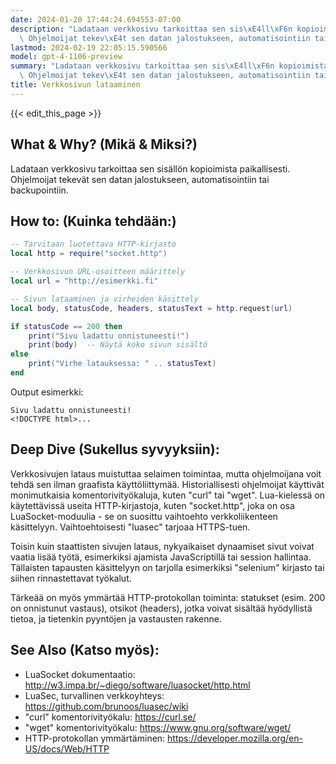 ```yaml
---
date: 2024-01-20 17:44:24.694553-07:00
description: "Ladataan verkkosivu tarkoittaa sen sis\xE4ll\xF6n kopioimista paikallisesti.\
  \ Ohjelmoijat tekev\xE4t sen datan jalostukseen, automatisointiin tai backupointiin."
lastmod: 2024-02-19 22:05:15.590566
model: gpt-4-1106-preview
summary: "Ladataan verkkosivu tarkoittaa sen sis\xE4ll\xF6n kopioimista paikallisesti.\
  \ Ohjelmoijat tekev\xE4t sen datan jalostukseen, automatisointiin tai backupointiin."
title: Verkkosivun lataaminen
---
```


{{< edit_this_page >}}

## What & Why? (Mikä & Miksi?)
Ladataan verkkosivu tarkoittaa sen sisällön kopioimista paikallisesti. Ohjelmoijat tekevät sen datan jalostukseen, automatisointiin tai backupointiin.

## How to: (Kuinka tehdään:)
```Lua
-- Tarvitaan luotettava HTTP-kirjasto
local http = require("socket.http")

-- Verkkosivun URL-osoitteen määrittely
local url = "http://esimerkki.fi"

-- Sivun lataaminen ja virheiden käsittely
local body, statusCode, headers, statusText = http.request(url)

if statusCode == 200 then
    print("Sivu ladattu onnistuneesti!")
    print(body)  -- Näytä koko sivun sisältö
else
    print("Virhe latauksessa: " .. statusText)
end
```

Output esimerkki:
```
Sivu ladattu onnistuneesti!
<!DOCTYPE html>...
```

## Deep Dive (Sukellus syvyyksiin):
Verkkosivujen lataus muistuttaa selaimen toimintaa, mutta ohjelmoijana voit tehdä sen ilman graafista käyttöliittymää. Historiallisesti ohjelmoijat käyttivät monimutkaisia komentorivityökaluja, kuten "curl" tai "wget". Lua-kielessä on käytettävissä useita HTTP-kirjastoja, kuten "socket.http", joka on osa LuaSocket-moduulia - se on suosittu vaihtoehto verkkoliikenteen käsittelyyn. Vaihtoehtoisesti "luasec" tarjoaa HTTPS-tuen.

Toisin kuin staattisten sivujen lataus, nykyaikaiset dynaamiset sivut voivat vaatia lisää työtä, esimerkiksi ajamista JavaScriptillä tai session hallintaa. Tällaisten tapausten käsittelyyn on tarjolla esimerkiksi "selenium" kirjasto tai siihen rinnastettavat työkalut.

Tärkeää on myös ymmärtää HTTP-protokollan toiminta: statukset (esim. 200 on onnistunut vastaus), otsikot (headers), jotka voivat sisältää hyödyllistä tietoa, ja tietenkin pyyntöjen ja vastausten rakenne.

## See Also (Katso myös):
- LuaSocket dokumentaatio: http://w3.impa.br/~diego/software/luasocket/http.html
- LuaSec, turvallinen verkkoyhteys: https://github.com/brunoos/luasec/wiki
- "curl" komentorivityökalu: https://curl.se/
- "wget" komentorivityökalu: https://www.gnu.org/software/wget/
- HTTP-protokollan ymmärtäminen: https://developer.mozilla.org/en-US/docs/Web/HTTP
